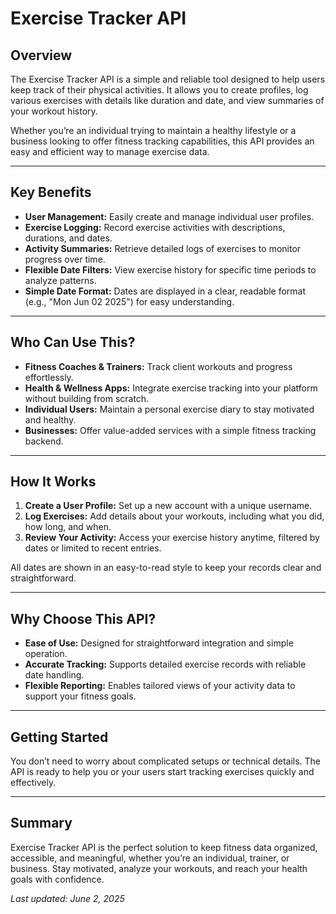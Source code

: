 # Exercise Tracker API

## Overview

The Exercise Tracker API is a simple and reliable tool designed to help users keep track of their physical activities. It allows you to create profiles, log various exercises with details like duration and date, and view summaries of your workout history.

Whether you’re an individual trying to maintain a healthy lifestyle or a business looking to offer fitness tracking capabilities, this API provides an easy and efficient way to manage exercise data.

---

## Key Benefits

- **User Management:** Easily create and manage individual user profiles.  
- **Exercise Logging:** Record exercise activities with descriptions, durations, and dates.  
- **Activity Summaries:** Retrieve detailed logs of exercises to monitor progress over time.  
- **Flexible Date Filters:** View exercise history for specific time periods to analyze patterns.  
- **Simple Date Format:** Dates are displayed in a clear, readable format (e.g., "Mon Jun 02 2025") for easy understanding.

---

## Who Can Use This?

- **Fitness Coaches & Trainers:** Track client workouts and progress effortlessly.  
- **Health & Wellness Apps:** Integrate exercise tracking into your platform without building from scratch.  
- **Individual Users:** Maintain a personal exercise diary to stay motivated and healthy.  
- **Businesses:** Offer value-added services with a simple fitness tracking backend.

---

## How It Works

1. **Create a User Profile:** Set up a new account with a unique username.  
2. **Log Exercises:** Add details about your workouts, including what you did, how long, and when.  
3. **Review Your Activity:** Access your exercise history anytime, filtered by dates or limited to recent entries.

All dates are shown in an easy-to-read style to keep your records clear and straightforward.

---

## Why Choose This API?

- **Ease of Use:** Designed for straightforward integration and simple operation.  
- **Accurate Tracking:** Supports detailed exercise records with reliable date handling.  
- **Flexible Reporting:** Enables tailored views of your activity data to support your fitness goals.

---

## Getting Started

You don’t need to worry about complicated setups or technical details. The API is ready to help you or your users start tracking exercises quickly and effectively.

---

## Summary

Exercise Tracker API is the perfect solution to keep fitness data organized, accessible, and meaningful, whether you’re an individual, trainer, or business. Stay motivated, analyze your workouts, and reach your health goals with confidence.

*Last updated: June 2, 2025*
